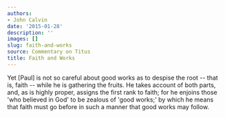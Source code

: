 ```yaml
---
authors:
- John Calvin
date: '2015-01-28'
description: ''
images: []
slug: faith-and-works
source: Commentary on Titus
title: Faith and Works
---
```


Yet [Paul] is not so careful about good works as to despise the root -- that is, faith -- while he is gathering the fruits. He takes account of both parts, and, as is highly proper, assigns the first rank to faith; for he enjoins those 'who believed in God' to be zealous of 'good works;' by which he means that faith must go before in such a manner that good works may follow.